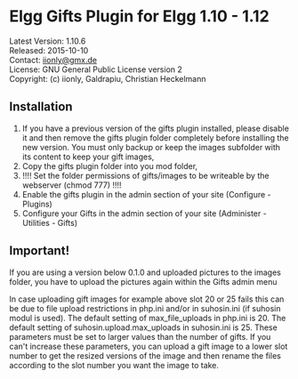 Elgg Gifts Plugin for Elgg 1.10 - 1.12
======================================

Latest Version: 1.10.6  
Released: 2015-10-10  
Contact: iionly@gmx.de  
License: GNU General Public License version 2  
Copyright: (c) iionly, Galdrapiu, Christian Heckelmann


Installation
------------

1. If you have a previous version of the gifts plugin installed, please disable it and then remove the gifts plugin folder completely before installing the new version. You must only backup or keep the images subfolder with its content to keep your gift images,
2. Copy the gifts plugin folder into you mod folder,
3. !!!! Set the folder permissions of gifts/images to be writeable by the webserver (chmod 777) !!!!
4. Enable the gifts plugin in the admin section of your site (Configure - Plugins)
5. Configure your Gifts in the admin section of your site (Administer - Utilities - Gifts)


Important!
----------

If you are using a version below 0.1.0 and uploaded pictures to the images folder, you have to upload the pictures again within the Gifts admin menu

In case uploading gift images for example above slot 20 or 25 fails this can be due to file upload restrictions in php.ini and/or in suhosin.ini (if suhosin modul is used). The default setting of max_file_uploads in php.ini is 20. The default setting of suhosin.upload.max_uploads in suhosin.ini is 25. These parameters must be set to larger values than the number of gifts. If you can't increase these parameters, you can upload a gift image to a lower slot number to get the resized versions of the image and then rename the files according to the slot number you want the image to take.
